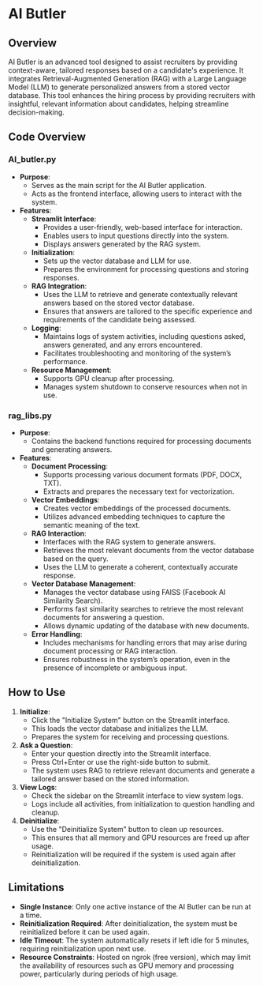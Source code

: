 
# AI Butler

## Overview
AI Butler is an advanced tool designed to assist recruiters by providing context-aware, tailored responses based on a candidate's experience. It integrates Retrieval-Augmented Generation (RAG) with a Large Language Model (LLM) to generate personalized answers from a stored vector database. This tool enhances the hiring process by providing recruiters with insightful, relevant information about candidates, helping streamline decision-making.

## Code Overview

### **AI_butler.py**
- **Purpose**: 
  - Serves as the main script for the AI Butler application.
  - Acts as the frontend interface, allowing users to interact with the system.
- **Features**:
  - **Streamlit Interface**:
    - Provides a user-friendly, web-based interface for interaction.
    - Enables users to input questions directly into the system.
    - Displays answers generated by the RAG system.
  - **Initialization**:
    - Sets up the vector database and LLM for use.
    - Prepares the environment for processing questions and storing responses.
  - **RAG Integration**:
    - Uses the LLM to retrieve and generate contextually relevant answers based on the stored vector database.
    - Ensures that answers are tailored to the specific experience and requirements of the candidate being assessed.
  - **Logging**:
    - Maintains logs of system activities, including questions asked, answers generated, and any errors encountered.
    - Facilitates troubleshooting and monitoring of the system’s performance.
  - **Resource Management**:
    - Supports GPU cleanup after processing.
    - Manages system shutdown to conserve resources when not in use.

### **rag_libs.py**
- **Purpose**:
  - Contains the backend functions required for processing documents and generating answers.
- **Features**:
  - **Document Processing**:
    - Supports processing various document formats (PDF, DOCX, TXT).
    - Extracts and prepares the necessary text for vectorization.
  - **Vector Embeddings**:
    - Creates vector embeddings of the processed documents.
    - Utilizes advanced embedding techniques to capture the semantic meaning of the text.
  - **RAG Interaction**:
    - Interfaces with the RAG system to generate answers.
    - Retrieves the most relevant documents from the vector database based on the query.
    - Uses the LLM to generate a coherent, contextually accurate response.
  - **Vector Database Management**:
    - Manages the vector database using FAISS (Facebook AI Similarity Search).
    - Performs fast similarity searches to retrieve the most relevant documents for answering a question.
    - Allows dynamic updating of the database with new documents.
  - **Error Handling**:
    - Includes mechanisms for handling errors that may arise during document processing or RAG interaction.
    - Ensures robustness in the system’s operation, even in the presence of incomplete or ambiguous input.

## How to Use
1. **Initialize**:
   - Click the "Initialize System" button on the Streamlit interface.
   - This loads the vector database and initializes the LLM.
   - Prepares the system for receiving and processing questions.
2. **Ask a Question**:
   - Enter your question directly into the Streamlit interface.
   - Press Ctrl+Enter or use the right-side button to submit.
   - The system uses RAG to retrieve relevant documents and generate a tailored answer based on the stored information.
3. **View Logs**:
   - Check the sidebar on the Streamlit interface to view system logs.
   - Logs include all activities, from initialization to question handling and cleanup.
4. **Deinitialize**:
   - Use the "Deinitialize System" button to clean up resources.
   - This ensures that all memory and GPU resources are freed up after usage.
   - Reinitialization will be required if the system is used again after deinitialization.

## Limitations
- **Single Instance**: Only one active instance of the AI Butler can be run at a time.
- **Reinitialization Required**: After deinitialization, the system must be reinitialized before it can be used again.
- **Idle Timeout**: The system automatically resets if left idle for 5 minutes, requiring reinitialization upon next use.
- **Resource Constraints**: Hosted on ngrok (free version), which may limit the availability of resources such as GPU memory and processing power, particularly during periods of high usage.
